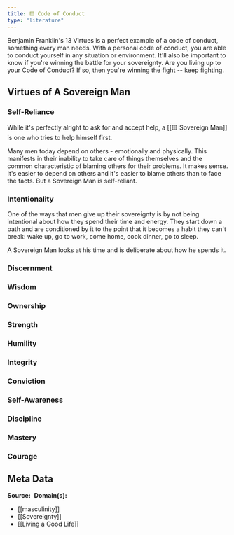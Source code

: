 ```yaml
---
title: 🟨 Code of Conduct
type: "literature"
---
```


Benjamin Franklin's 13 Virtues is a perfect example of a code of conduct, something every man needs. With a personal code of conduct, you are able to conduct yourself in any situation or environment. It'll also be important to know if you're winning the battle for your sovereignty. Are you living up to your Code of Conduct? If so, then you're winning the fight -- keep fighting.

## Virtues of A Sovereign Man

### Self-Reliance

While it's perfectly alright to ask for and accept help, a [[🟨 Sovereign Man]] is one who tries to help himself first. 

Many men today depend on others - emotionally and physically. This manifests in their inability to take care of things themselves and the common characteristic of blaming others for their problems. It makes sense. It's easier to depend on others and it's easier to blame others than to face the facts. But a Sovereign Man is self-reliant.

### Intentionality

One of the ways that men give up their sovereignty is by not being intentional about how they spend their time and energy. They start down a path and are conditioned by it to the point that it becomes a habit they can't break: wake up, go to work, come home, cook dinner, go to sleep.

A Sovereign Man looks at his time and is deliberate about how he spends it. 

### Discernment

### Wisdom

### Ownership

### Strength

### Humility

### Integrity

### Conviction

### Self-Awareness

### Discipline

### Mastery

### Courage

## Meta Data

**Source:** 
**Domain(s):**
- [[masculinity]]
- [[Sovereignty]]
- [[Living a Good Life]]
